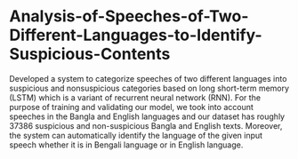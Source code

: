 # Analysis-of-Speeches-of-Two-Different-Languages-to-Identify-Suspicious-Contents
Developed a system to categorize speeches of two different languages into suspicious and nonsuspicious categories based on long short-term memory (LSTM) which is a variant of recurrent neural network (RNN). For the purpose of training and validating our model, we took into account speeches in the Bangla and English languages and our dataset has roughly 37386 suspicious and non-suspicious Bangla and English texts. Moreover, the system can automatically identify the language of the given input speech whether it is in Bengali language or in English language.
